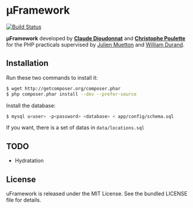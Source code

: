 µFramework 
==========

[![Build Status](https://travis-ci.org/Totof6942/uframework.svg?branch=master)](https://travis-ci.org/Totof6942/uframework)

**µFramework** developed by **[Claude Dioudonnat](https://github.com/claudusd)** and **[Christophe Poulette](https://github.com/Totof6942)** for the PHP practicals supervised by [Julien Muetton](https://github.com/themouette) and [William Durand](https://github.com/willdurand).

Installation
------------

Run these two commands to install it:

``` bash
$ wget http://getcomposer.org/composer.phar
$ php composer.phar install --dev --prefer-source
```

Install the database:

``` bash
$ mysql u<user> -p<password> <database> < app/config/schema.sql
```

If you want, there is a set of datas in `data/locations.sql`

TODO
----

* Hydratation

License
-------

uFramework is released under the MIT License. See the bundled LICENSE file for details.

